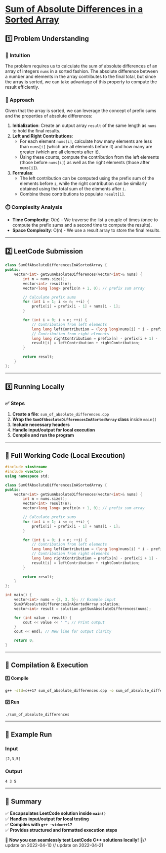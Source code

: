 # **[Sum of Absolute Differences in a Sorted Array](https://leetcode.com/problems/sum-of-absolute-differences-in-a-sorted-array/description/)**  

## **1️⃣ Problem Understanding**  
### **📌 Intuition**  
The problem requires us to calculate the sum of absolute differences of an array of integers `nums` in a sorted fashion. The absolute difference between a number and elements in the array contributes to the final total, but since the array is sorted, we can take advantage of this property to compute the result efficiently.

### **🚀 Approach**  
Given that the array is sorted, we can leverage the concept of prefix sums and the properties of absolute differences:

1. **Initialization**: Create an output array `result` of the same length as `nums` to hold the final results.
2. **Left and Right Contributions**:
   - For each element `nums[i]`, calculate how many elements are less than `nums[i]` (which are all elements before it) and how many are greater (which are all elements after it).
   - Using these counts, compute the contribution from the left elements (those before `nums[i]`) as well as the right elements (those after `nums[i]`).
3. **Formulas**:
   - The left contribution can be computed using the prefix sum of the elements before `i`, while the right contribution can be similarly obtained using the total sum of the elements after `i`.
   - Combine these contributions to populate `result[i]`.

### **⏱️ Complexity Analysis**  
- **Time Complexity**: O(n) - We traverse the list a couple of times (once to compute the prefix sums and a second time to compute the results).
- **Space Complexity**: O(n) - We use a result array to store the final results.

---  

## **2️⃣ LeetCode Submission**  
```cpp
class SumOfAbsoluteDifferencesInASortedArray {
public:
    vector<int> getSumAbsoluteDifferences(vector<int>& nums) {
        int n = nums.size();
        vector<int> result(n);
        vector<long long> prefix(n + 1, 0); // prefix sum array

        // Calculate prefix sums
        for (int i = 1; i <= n; ++i) {
            prefix[i] = prefix[i - 1] + nums[i - 1];
        }

        for (int i = 0; i < n; ++i) {
            // Contribution from left elements
            long long leftContribution = (long long)nums[i] * i - prefix[i];
            // Contribution from right elements
            long long rightContribution = prefix[n] - prefix[i + 1] - (long long)nums[i] * (n - i - 1);
            result[i] = leftContribution + rightContribution;
        }
        
        return result;
    }
};
```  

---  

## **3️⃣ Running Locally**  
### **✅ Steps**  
1. **Create a file**: `sum_of_absolute_differences.cpp`  
2. **Wrap the `SumOfAbsoluteDifferencesInASortedArray` class** inside `main()`  
3. **Include necessary headers**  
4. **Handle input/output for local execution**  
5. **Compile and run the program**  

---  

## **📝 Full Working Code (Local Execution)**  
```cpp
#include <iostream>
#include <vector>
using namespace std;

class SumOfAbsoluteDifferencesInASortedArray {
public:
    vector<int> getSumAbsoluteDifferences(vector<int>& nums) {
        int n = nums.size();
        vector<int> result(n);
        vector<long long> prefix(n + 1, 0); // prefix sum array

        // Calculate prefix sums
        for (int i = 1; i <= n; ++i) {
            prefix[i] = prefix[i - 1] + nums[i - 1];
        }

        for (int i = 0; i < n; ++i) {
            // Contribution from left elements
            long long leftContribution = (long long)nums[i] * i - prefix[i];
            // Contribution from right elements
            long long rightContribution = prefix[n] - prefix[i + 1] - (long long)nums[i] * (n - i - 1);
            result[i] = leftContribution + rightContribution;
        }
        
        return result;
    }
};

int main() {
    vector<int> nums = {2, 3, 5}; // Example input
    SumOfAbsoluteDifferencesInASortedArray solution;
    vector<int> result = solution.getSumAbsoluteDifferences(nums);

    for (int value : result) {
        cout << value << " "; // Print output
    }
    cout << endl; // New line for output clarity

    return 0;
}
```  

---  

## **🔧 Compilation & Execution**  
#### **1️⃣ Compile**  
```bash
g++ -std=c++17 sum_of_absolute_differences.cpp -o sum_of_absolute_differences
```  

#### **2️⃣ Run**  
```bash
./sum_of_absolute_differences
```  

---  

## **🎯 Example Run**  
### **Input**  
```
[2,3,5]
```  
### **Output**  
```
4 3 5 
```  

---  

## **📌 Summary**  
✅ **Encapsulates LeetCode solution inside `main()`**  
✅ **Handles input/output for local testing**  
✅ **Compiles with `g++ -std=c++17`**  
✅ **Provides structured and formatted execution steps**  

🚀 **Now you can seamlessly test LeetCode C++ solutions locally!** 🚀// update on 2022-04-10
// update on 2022-04-21
